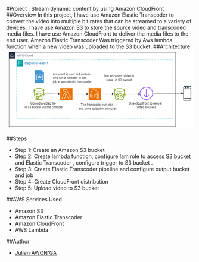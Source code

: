 #Project : Stream dynamic content by using Amazon CloudFront
##Overview
In this project, I have use Amazon Elastic Transcoder to convert the video into multiple bit rates that can be streamed to a variety of devices. I have use Amazon S3 to store the source video and transcoded media files. I have use Amazon CloudFront to deliver the media files to the end user.  Amazon Elastic Transcoder Was triggered by Aws lambda function when a new video was uploaded to the S3 bucket.
##Architecture 
![Architecture](images/image-1.png)

##Steps
- Step 1: Create an Amazon S3 bucket
- Step 2: Create lambda function,  configure Iam role to access S3 bucket and Elastic Transcoder , configure trigger to S3 bucket .
- Step 3: Create Elastic Transcoder pipeline and configure output bucket and job
- Step 4: Create CloudFront distribution
- Step 5: Upload video to S3 bucket

##AWS Services Used
- Amazon S3
- Amazon Elastic Transcoder
- Amazon CloudFront
- AWS Lambda

##Author
- [Julien AWON'GA](https://www.linkedin.com/in/julienawonga/)
